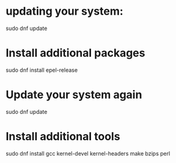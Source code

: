 # updating your system:

sudo dnf update

# Install additional packages

sudo dnf install epel-release

# Update your system again

sudo dnf update

# Install additional tools

sudo dnf install gcc kernel-devel kernel-headers make bzips perl
